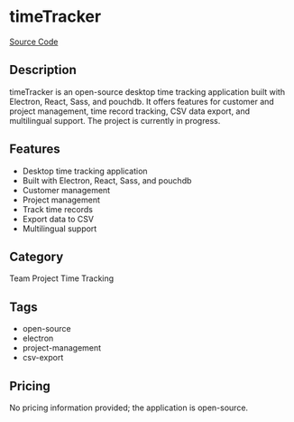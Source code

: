 # timeTracker

[Source Code](https://github.com/wende60/timeTracker)

## Description

timeTracker is an open-source desktop time tracking application built with Electron, React, Sass, and pouchdb. It offers features for customer and project management, time record tracking, CSV data export, and multilingual support. The project is currently in progress.

## Features

- Desktop time tracking application
- Built with Electron, React, Sass, and pouchdb
- Customer management
- Project management
- Track time records
- Export data to CSV
- Multilingual support

## Category

Team Project Time Tracking

## Tags

- open-source
- electron
- project-management
- csv-export

## Pricing

No pricing information provided; the application is open-source.